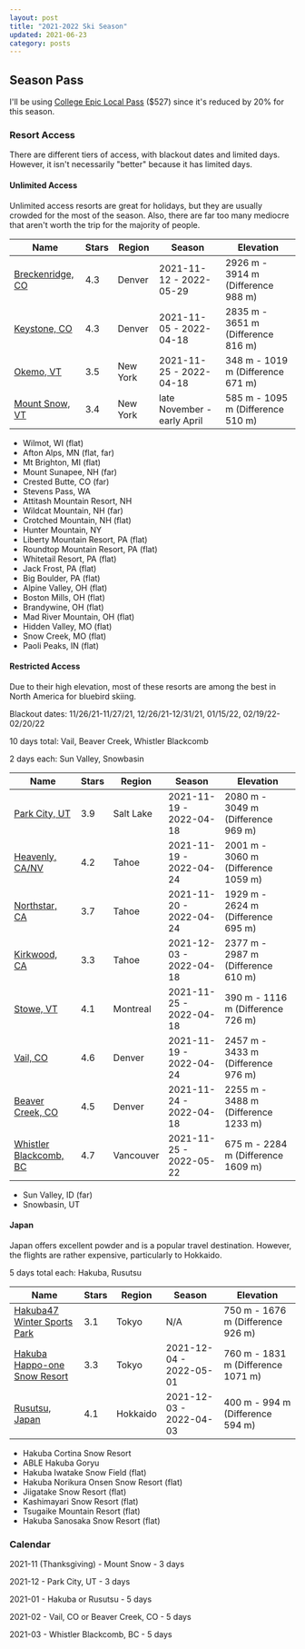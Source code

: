 ```yaml
---
layout: post
title: "2021-2022 Ski Season"
updated: 2021-06-23
category: posts
---
```


## Season Pass

I'll be using [College Epic Local Pass](https://www.epicpass.com/Passes/Epic-Local-College-Pass.aspx) ($527) since it's reduced by 20% for this season.

### Resort Access

There are different tiers of access, with blackout dates and limited days. However, it isn't necessarily "better" because it has limited days. 

#### Unlimited Access

Unlimited access resorts are great for holidays, but they are usually crowded for the most of the season.
Also, there are far too many mediocre that aren't worth the trip for the majority of people.

| Name                                                                    | Stars | Region   | Season                      | Elevation                          |
| ----------------------------------------------------------------------- | ----- | -------- | --------------------------- | ---------------------------------- |
| [Breckenridge, CO](https://www.skiresort.info/ski-resort/breckenridge/) | 4.3   | Denver   | 2021-11-12 - 2022-05-29     | 2926 m - 3914 m (Difference 988 m) |
| [Keystone, CO](https://www.skiresort.info/ski-resort/keystone/)         | 4.3   | Denver   | 2021-11-05 - 2022-04-18     | 2835 m - 3651 m (Difference 816 m) |
| [Okemo, VT](https://www.skiresort.info/ski-resort/okemo/)               | 3.5   | New York | 2021-11-25 - 2022-04-18     | 348 m - 1019 m (Difference 671 m)  |
| [Mount Snow, VT](https://www.skiresort.info/ski-resort/mount-snow/)     | 3.4   | New York | late November - early April | 585 m - 1095 m (Difference 510 m)  |

- Wilmot, WI (flat)
- Afton Alps, MN (flat, far)
- Mt Brighton, MI (flat)
- Mount Sunapee, NH (far)
- Crested Butte, CO (far)
- Stevens Pass, WA
- Attitash Mountain Resort, NH
- Wildcat Mountain, NH (far)
- Crotched Mountain, NH (flat)
- Hunter Mountain, NY
- Liberty Mountain Resort, PA (flat)
- Roundtop Mountain Resort, PA (flat)
- Whitetail Resort, PA (flat)
- Jack Frost, PA (flat)
- Big Boulder, PA (flat)
- Alpine Valley, OH (flat)
- Boston Mills, OH (flat)
- Brandywine, OH (flat)
- Mad River Mountain, OH (flat)
- Hidden Valley, MO (flat)
- Snow Creek, MO (flat)
- Paoli Peaks, IN (flat)

#### Restricted Access

Due to their high elevation, most of these resorts are among the best in North America for bluebird skiing.

Blackout dates: 11/26/21-11/27/21, 12/26/21-12/31/21, 01/15/22, 02/19/22-02/20/22

10 days total: Vail, Beaver Creek, Whistler Blackcomb

2 days each: Sun Valley, Snowbasin

| Name                                                                                | Stars | Region    | Season                  | Elevation                           |
| ----------------------------------------------------------------------------------- | ----- | --------- | ----------------------- | ----------------------------------- |
| [Park City, UT](https://www.skiresort.info/ski-resort/park-city/)                   | 3.9   | Salt Lake | 2021-11-19 - 2022-04-18 | 2080 m - 3049 m (Difference 969 m)  |
| [Heavenly, CA/NV](https://www.skiresort.info/ski-resort/heavenly/)                  | 4.2   | Tahoe     | 2021-11-19 - 2022-04-24 | 2001 m - 3060 m (Difference 1059 m) |
| [Northstar, CA](https://www.skiresort.info/ski-resort/northstar-california-resort/) | 3.7   | Tahoe     | 2021-11-20 - 2022-04-24 | 1929 m - 2624 m (Difference 695 m)  |
| [Kirkwood, CA](https://www.skiresort.info/ski-resort/kirkwood/)                     | 3.3   | Tahoe     | 2021-12-03 - 2022-04-18 | 2377 m - 2987 m (Difference 610 m)  |
| [Stowe, VT](https://www.skiresort.info/ski-resort/stowe/)                           | 4.1   | Montreal  | 2021-11-25 - 2022-04-18 | 390 m - 1116 m (Difference 726 m)   |
| [Vail, CO](https://www.skiresort.info/ski-resort/vail/)                             | 4.6   | Denver    | 2021-11-19 - 2022-04-24 | 2457 m - 3433 m (Difference 976 m)  |
| [Beaver Creek, CO](https://www.skiresort.info/ski-resort/beaver-creek/)             | 4.5   | Denver    | 2021-11-24 - 2022-04-18 | 2255 m - 3488 m (Difference 1233 m) |
| [Whistler Blackcomb, BC](https://www.skiresort.info/ski-resort/whistler-blackcomb/) | 4.7   | Vancouver | 2021-11-25 - 2022-05-22 | 675 m - 2284 m (Difference 1609 m)  |

- Sun Valley, ID (far)
- Snowbasin, UT

#### Japan

Japan offers excellent powder and is a popular travel destination. However, the flights are rather expensive, particularly to Hokkaido.

5 days total each: Hakuba, Rusutsu

| Name                                                                                    | Stars | Region   | Season                  | Elevation                          |
| --------------------------------------------------------------------------------------- | ----- | -------- | ----------------------- | ---------------------------------- |
| [Hakuba47 Winter Sports Park](https://www.skiresort.info/ski-resort/hakuba-47goryu/)    | 3.1   | Tokyo    | N/A                     | 750 m - 1676 m (Difference 926 m)  |
| [Hakuba Happo-one Snow Resort](https://www.skiresort.info/ski-resort/happo-one-hakuba/) | 3.3   | Tokyo    | 2021-12-04 - 2022-05-01 | 760 m - 1831 m (Difference 1071 m) |
| [Rusutsu, Japan](https://www.skiresort.info/ski-resort/rusutsu/)                        | 4.1   | Hokkaido | 2021-12-03 - 2022-04-03 | 400 m - 994 m (Difference 594 m)   |

- Hakuba Cortina Snow Resort
- ABLE Hakuba Goryu
- Hakuba Iwatake Snow Field (flat)
- Hakuba Norikura Onsen Snow Resort (flat)
- Jiigatake Snow Resort (flat)
- Kashimayari Snow Resort (flat)
- Tsugaike Mountain Resort (flat)
- Hakuba Sanosaka Snow Resort (flat)


### Calendar

2021-11 (Thanksgiving) - Mount Snow - 3 days

2021-12 - Park City, UT - 3 days

2021-01 - Hakuba or Rusutsu - 5 days

2021-02 - Vail, CO or Beaver Creek, CO - 5 days

2021-03 - Whistler Blackcomb, BC - 5 days